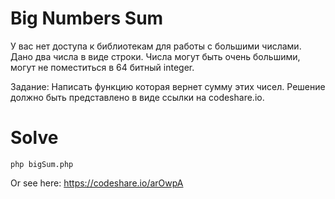 # Big Numbers Sum

У вас нет доступа к библиотекам для работы с большими числами. Дано два числа в виде строки. Числа могут быть очень большими, могут не поместиться в 64 битный integer.

Задание: Написать функцию которая вернет сумму этих чисел. 
Решение должно быть представлено в виде ссылки на codeshare.io.

# Solve

```
php bigSum.php
```

Or see here: https://codeshare.io/arOwpA